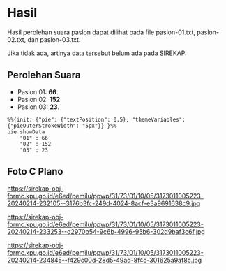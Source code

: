 # Hasil

Hasil perolehan suara paslon dapat dilihat pada file paslon-01.txt, paslon-02.txt, dan paslon-03.txt.

Jika tidak ada, artinya data tersebut belum ada pada SIREKAP.

## Perolehan Suara

 * Paslon 01: **66**.
 * Paslon 02: **152**.
 * Paslon 03: **23**.

```mermaid
%%{init: {"pie": {"textPosition": 0.5}, "themeVariables": {"pieOuterStrokeWidth": "5px"}} }%%
pie showData
    "01" : 66
    "02" : 152
    "03" : 23
```
## Foto C Plano

https://sirekap-obj-formc.kpu.go.id/e6ed/pemilu/ppwp/31/73/01/10/05/3173011005223-20240214-232105--3176b3fc-249d-4024-8acf-e3a9691638c9.jpg

https://sirekap-obj-formc.kpu.go.id/e6ed/pemilu/ppwp/31/73/01/10/05/3173011005223-20240214-233253--d2970b54-9c6b-4996-95b6-302d9baf3c6f.jpg

https://sirekap-obj-formc.kpu.go.id/e6ed/pemilu/ppwp/31/73/01/10/05/3173011005223-20240214-234845--f429c00d-28d5-49ad-8f4c-301625a9af8c.jpg
